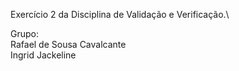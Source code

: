 Exercício 2 da Disciplina de Validação e Verificação.\

Grupo:\
Rafael de Sousa Cavalcante\
Ingrid Jackeline
